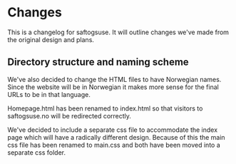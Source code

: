 # Changes
This is a changelog for saftogsuse.
It will outline changes we've made from the original design and plans.


## Directory structure and naming scheme
We've also decided to change the HTML files to have Norwegian names.
Since the website will be in Norwegian it makes more sense for the final
URLs to be in that language.

Homepage.html has been renamed to index.html so that visitors to saftogsuse.no
will be redirected correctly.

We've decided to include a separate css file to accommodate the index page
which will have a radically different design.
Because of this the main css file has been renamed to main.css and both have
been moved into a separate css folder.   
